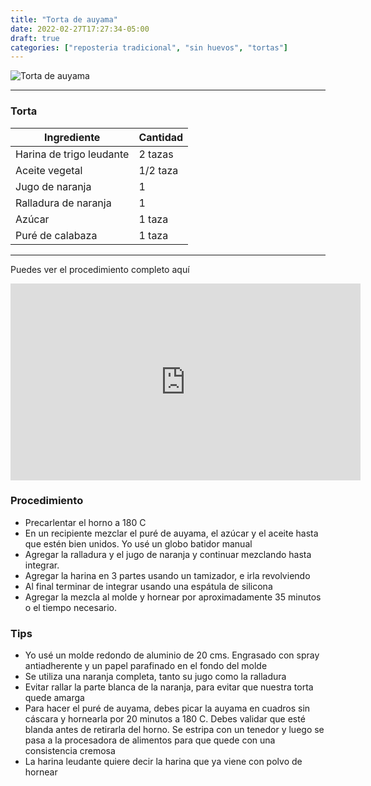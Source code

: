 ```yaml
---
title: "Torta de auyama"
date: 2022-02-27T17:27:34-05:00
draft: true
categories: ["reposteria tradicional", "sin huevos", "tortas"]
---
```

![Torta de auyama](../../images/torta_auyama.jpg)

---
### Torta

| Ingrediente | Cantidad |
| ----------- | ----------- |
| Harina de trigo leudante | 2 tazas |
| Aceite vegetal | 1/2 taza |
| Jugo de naranja | 1 |
| Ralladura de naranja | 1 |
| Azúcar | 1 taza |
| Puré de calabaza | 1 taza |

___

Puedes ver el procedimiento completo aquí
<iframe width="560" height="315" src="https://www.youtube.com/embed/loq-iCwa2lQ" title="YouTube video player" frameborder="0" allow="accelerometer; autoplay; clipboard-write; encrypted-media; gyroscope; picture-in-picture" allowfullscreen></iframe>

### Procedimiento 
- Precarlentar el horno a 180 C
- En un recipiente mezclar el puré de auyama, el azúcar y el aceite hasta que estén bien unidos. Yo usé un globo batidor manual
- Agregar la ralladura y el jugo de naranja y continuar mezclando hasta integrar.
- Agregar la harina en 3 partes usando un tamizador, e irla revolviendo 
- Al final terminar de integrar usando una espátula de silicona
- Agregar la mezcla al molde y hornear por aproximadamente 35 minutos o el tiempo necesario.

### Tips
- Yo usé un molde redondo de aluminio de 20 cms. Engrasado con spray antiadherente y un papel parafinado en el fondo del molde
- Se utiliza una naranja completa, tanto su jugo como la ralladura
- Evitar rallar la parte blanca de la naranja, para evitar que nuestra torta quede amarga
- Para hacer el puré de auyama, debes picar la auyama en cuadros sin cáscara y hornearla por 20 minutos a 180 C. Debes validar que esté blanda antes de retirarla del horno. Se estripa con un tenedor y luego se pasa a la procesadora de alimentos para que quede con una consistencia cremosa
- La harina leudante quiere decir la harina que ya viene con polvo de hornear


